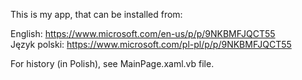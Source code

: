 
 This is my app, that can be installed from:

 English: https://www.microsoft.com/en-us/p/p/9NKBMFJQCT55 <br />
 Język polski: https://www.microsoft.com/pl-pl/p/p/9NKBMFJQCT55


 For history (in Polish), see MainPage.xaml.vb file.